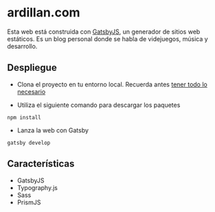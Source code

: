 # ardillan.com

Esta web está construida con [GatsbyJS](http://gatsbyjs.org), un generador de sitios web estáticos. Es un blog personal donde se habla de videjuegos, música y desarrollo.

## Despliegue

- Clona el proyecto en tu entorno local. Recuerda antes [tener todo lo necesario](https://www.gatsbyjs.org/tutorial/part-zero/)

- Utiliza el siguiente comando para descargar los paquetes

```
npm install
```

- Lanza la web con Gatsby

```
gatsby develop
```

## Características

- GatsbyJS
- Typography.js
- Sass
- PrismJS

